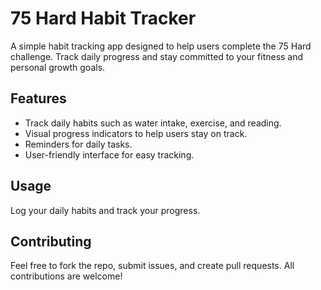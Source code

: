 # 75 Hard Habit Tracker

A simple habit tracking app designed to help users complete the 75 Hard challenge. Track daily progress and stay committed to your fitness and personal growth goals.

## Features
- Track daily habits such as water intake, exercise, and reading.
- Visual progress indicators to help users stay on track.
- Reminders for daily tasks.
- User-friendly interface for easy tracking.

## Usage
Log your daily habits and track your progress.

## Contributing
Feel free to fork the repo, submit issues, and create pull requests. All contributions are welcome!
